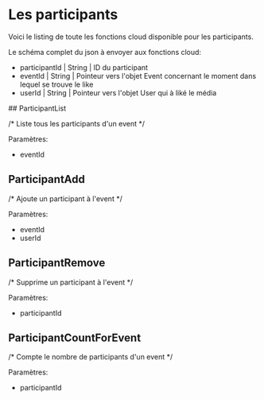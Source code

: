 # Les participants

Voici le listing de toute les fonctions cloud disponible pour les participants.

Le schéma complet du json à envoyer aux fonctions cloud:

* participantId | String | ID du participant
* eventId | String | Pointeur vers l'objet Event concernant le moment dans lequel se trouve le like
* userId | String | Pointeur vers l'objet User qui à liké le média

## ParticipantList

/* Liste tous les participants d'un event */

Paramètres:

* eventId

## ParticipantAdd

/* Ajoute un participant à l'event */

Paramètres:

* eventId
* userId

## ParticipantRemove

/* Supprime un participant à l'event */

Paramètres:

* participantId

## ParticipantCountForEvent

/* Compte le nombre de participants d'un event */

Paramètres:

* participantId
